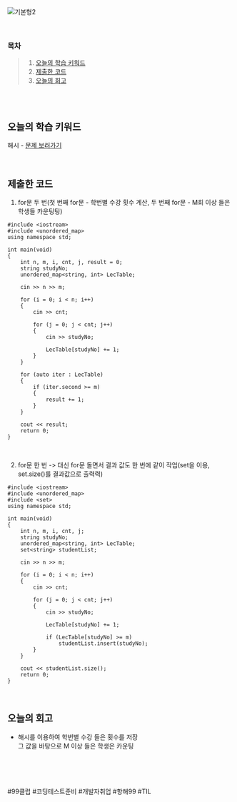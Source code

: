 ![기본형2](https://github.com/user-attachments/assets/aa3d8d6b-208e-46a5-8863-30a6fecb9958)

<br>

### 목차
> 1. [오늘의 학습 키워드](#오늘의-학습-키워드)
> 2. [제출한 코드](#제출한-코드)
> 3. [오늘의 회고](#오늘의-회고)

<br><br>

## 오늘의 학습 키워드
해시 - [문제 보러가기](https://www.acmicpc.net/problem/32953)
  
<br>

## 제출한 코드
1. for문 두 번(첫 번째 for문 - 학번별 수강 횟수 계산, 두 번째 for문 - M회 이상 들은 학생들 카운팅팅)
```
#include <iostream>
#include <unordered_map>
using namespace std;

int main(void)
{
	int n, m, i, cnt, j, result = 0;
	string studyNo;
	unordered_map<string, int> LecTable;

	cin >> n >> m;

	for (i = 0; i < n; i++)
	{
		cin >> cnt;

		for (j = 0; j < cnt; j++)
		{
			cin >> studyNo;

			LecTable[studyNo] += 1;
		}
	}

	for (auto iter : LecTable)
	{
		if (iter.second >= m)
		{
			result += 1;
		}
	}

	cout << result;
	return 0;
}
```

<br>

2. for문 한 번 -> 대신 for문 돌면서 결과 값도 한 번에 같이 작업(set을 이용, set.size()를 결과값으로 출력력)
```
#include <iostream>
#include <unordered_map>
#include <set>
using namespace std;

int main(void)
{
	int n, m, i, cnt, j;
	string studyNo;
	unordered_map<string, int> LecTable;
	set<string> studentList;

	cin >> n >> m;

	for (i = 0; i < n; i++)
	{
		cin >> cnt;

		for (j = 0; j < cnt; j++)
		{
			cin >> studyNo;

			LecTable[studyNo] += 1;

			if (LecTable[studyNo] >= m)
				studentList.insert(studyNo);
		}
	}

	cout << studentList.size();
	return 0;
}
```

<br>

## 오늘의 회고
* 해시를 이용하여 학번별 수강 들은 횟수를 저장 <br>
  그 값을 바탕으로 M 이상 들은 학생은 카운팅



<br>    
<br>
<br>
<br>
#99클럽 #코딩테스트준비 #개발자취업 #항해99 #TIL
